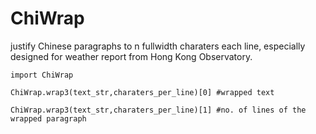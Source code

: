 # ChiWrap
justify Chinese paragraphs to n fullwidth charaters each line, 
especially designed for weather report from Hong Kong Observatory.

```
import ChiWrap

ChiWrap.wrap3(text_str,charaters_per_line)[0] #wrapped text

ChiWrap.wrap3(text_str,charaters_per_line)[1] #no. of lines of the wrapped paragraph
```
